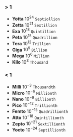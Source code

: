 ### > 1
- **Yotta** $10^{24}$ `Septiollion`
- **Zetta** $10^{21}$ `Sextillion`
- **Exa** $10^{18}$ `Quintillion`
- **Peta** $10^{15}$ `Quadrillion`
- **Tera** $10^{12}$ `Trillion`
- **Giga** $10^9$ `Billion`
- **Mega** $10^6$ `Million`
- **Kilo** $10^3$ `Thousand`
### < 1
- **Milli** $10^{-3}$ `Thousandth`
- **Micro** $10^{-6}$ `Millionth`
- **Nano** $10^{-9}$ `Billionth`
- **Pico** $10^{-12}$ `Trillionth`
- **Femto** $10^{-15}$ `Quadrillionth`
- **Atto** $10^{-18}$ `Quintillionth`
- **Zepto** $10^{-21}$ `Sextillionth`
- **Yocto** $10^{-24}$ `Septillionth`
